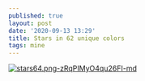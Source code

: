 ```yaml
---
published: true
layout: post
date: '2020-09-13 13:29'
title: Stars in 62 unique colors
tags: mine 
---
```

[![stars64.png-zRqPIMyO4qu26FI-md](https://i.imgur.com/kyUKWeGl.png)](https://i.imgur.com/kyUKWeG.png)
